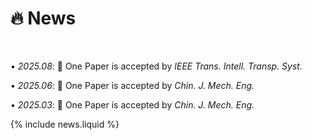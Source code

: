 # 🔥 News
<!-- - *2024.03*: 🎉 Two papers are accepted by ICLR 2024
- *2023.05*: 🎉 Five papers are accepted by ACL 2023
- *2023.01*: DiffSinger was introduced in [a very popular video](https://www.bilibili.com/video/BV1uM411t7ZJ) (2000k+ views) in Bilibili!
- *2023.01*: I join TikTok <img src='./images/tiktok.png' style='width: 6em;'> as a speech research scientist in Singapore!
- *2022.02*: I release a modern and responsive academic personal [homepage template](https://github.com/RayeRen/acad-homepage.github.io). Welcome to STAR and FORK! -->


<!-- pages/news.md -->
<div class="news" style="margin-top:50px;margin-bottom:20px">

• <em>2025.08</em>: 🎉 One Paper is accepted by *IEEE Trans. Intell. Transp. Syst.* <br>

• <em>2025.06</em>: 🎉 One Paper is accepted by *Chin. J. Mech. Eng.* <br>

• <em>2025.03</em>: 🎉 One Paper is accepted by *Chin. J. Mech. Eng.* <br>

{% include news.liquid %}
  </div>